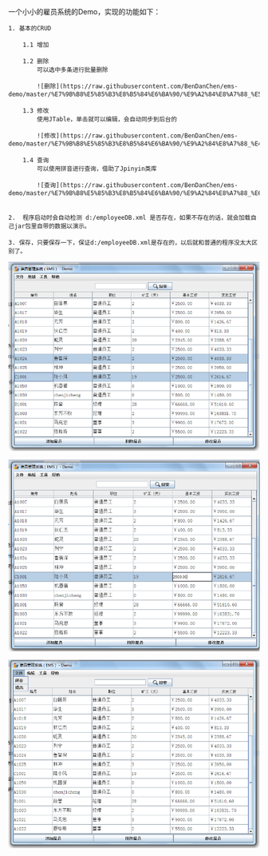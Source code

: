 





一个小小的雇员系统的Demo，实现的功能如下：



 	1. 基本的CRUD
 	
 		1.1 增加
 			
 		1.2 删除
 			可以选中多条进行批量删除
 			
 			![删除](https://raw.githubusercontent.com/BenDanChen/ems-demo/master/%E7%9B%B8%E5%85%B3%E8%B5%84%E6%BA%90/%E9%A2%84%E8%A7%88_%E5%88%A0%E9%99%A4.png)
 			
 		1.3 修改
 			使用JTable，单击就可以编辑，会自动同步到后台的
 			
 			![修改](https://raw.githubusercontent.com/BenDanChen/ems-demo/master/%E7%9B%B8%E5%85%B3%E8%B5%84%E6%BA%90/%E9%A2%84%E8%A7%88_%E4%BD%BF%E7%94%A8%E5%BC%B9%E5%87%BA%E6%A1%86%E4%BF%AE%E6%94%B9.png)
 			
 		1.4 查询
 			可以使用拼音进行查询，借助了Jpinyin类库
 			
			![查询](https://raw.githubusercontent.com/BenDanChen/ems-demo/master/%E7%9B%B8%E5%85%B3%E8%B5%84%E6%BA%90/%E9%A2%84%E8%A7%88_%E6%90%9C%E7%B4%A2.png)
			
	
	2.  程序启动时会自动检测 d:/employeeDB.xml 是否存在，如果不存在的话，就会加载自己jar包里自带的数据以演示。
	
	3. 保存，只要保存一下，保证d:/employeeDB.xml是存在的，以后就和普通的程序没太大区别了。
	

![主界面](https://github.com/BenDanChen/ems-demo/blob/master/%E7%9B%B8%E5%85%B3%E8%B5%84%E6%BA%90/%E9%A2%84%E8%A7%88_%E4%B8%BB%E7%95%8C%E9%9D%A2.png)

![修改](https://github.com/BenDanChen/ems-demo/blob/master/%E7%9B%B8%E5%85%B3%E8%B5%84%E6%BA%90/%E9%A2%84%E8%A7%88_%E7%9B%B4%E6%8E%A5%E5%8D%95%E5%87%BB%E4%BF%AE%E6%94%B9.png)

![菜单](https://github.com/BenDanChen/ems-demo/blob/master/%E7%9B%B8%E5%85%B3%E8%B5%84%E6%BA%90/%E9%A2%84%E8%A7%88_%E8%8F%9C%E5%8D%95.png)












